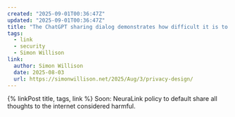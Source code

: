 ```yaml
---
created: "2025-09-01T00:36:47Z"
updated: "2025-09-01T00:36:47Z"
title: "The ChatGPT sharing dialog demonstrates how difficult it is to design privacy preferences"
tags:
  - link
  - security
  - Simon Willison
link:
  author: Simon Willison
  date: 2025-08-03
  url: https://simonwillison.net/2025/Aug/3/privacy-design/
---
```


{% linkPost title, tags, link %} Soon: NeuraLink policy to default share all thoughts to the internet considered harmful.
